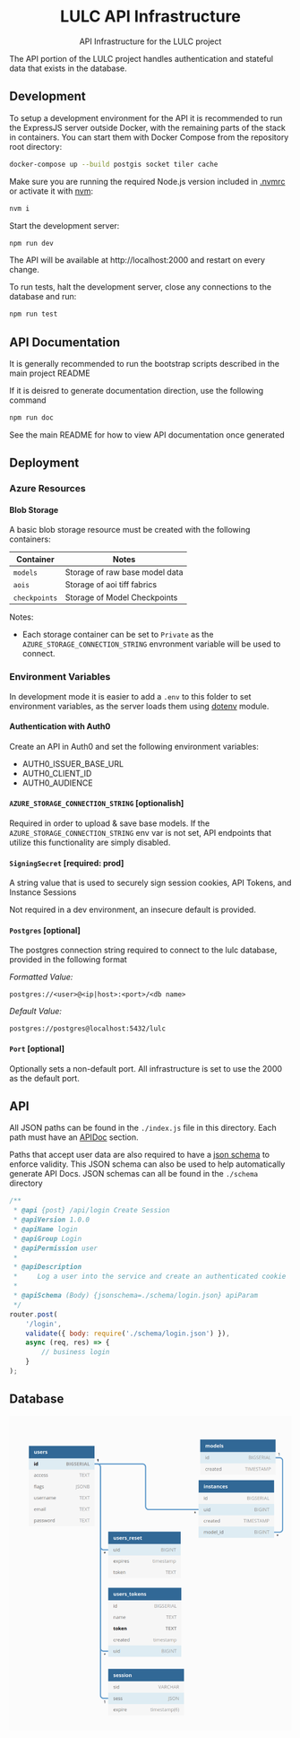 <h1 align=center>LULC API Infrastructure</h1>

<p align=center>API Infrastructure for the LULC project</p>

The API portion of the LULC project handles authentication and stateful data
that exists in the database.

## Development

To setup a development environment for the API it is recommended to run the ExpressJS server outside Docker, with the remaining parts of the stack in containers. You can start them with Docker Compose from the repository root directory:

```sh
docker-compose up --build postgis socket tiler cache
```

Make sure you are running the required Node.js version included in [.nvmrc](.nvmrc) or activate it with [nvm](https://github.com/nvm-sh/nvm):

```sh
nvm i
```

Start the development server:

```sh
npm run dev
```

The API will be available at http://localhost:2000 and restart on every change.

To run tests, halt the development server, close any connections to the database and run:

```sh
npm run test
```

## API Documentation

It is generally recommended to run the bootstrap scripts described in the main project README

If it is deisred to generate documentation direction, use the following command

```sh
npm run doc
```

See the main README for how to view API documentation once generated

## Deployment

### Azure Resources

#### Blob Storage

A basic blob storage resource must be created with the following containers:

| Container     | Notes                             |
| ------------- | --------------------------------- |
| `models`      | Storage of raw base model data    |
| `aois`        | Storage of aoi tiff fabrics       |
| `checkpoints` | Storage of Model Checkpoints      |

Notes:

- Each storage container can be set to `Private` as the `AZURE_STORAGE_CONNECTION_STRING` envronment
variable will be used to connect.

### Environment Variables

In development mode it is easier to add a `.env` to this folder to set environment variables, as the server loads them using [dotenv](https://www.npmjs.com/package/dotenv) module.

#### Authentication with Auth0

Create an API in Auth0 and set the following environment variables:

- AUTH0_ISSUER_BASE_URL
- AUTH0_CLIENT_ID
- AUTH0_AUDIENCE

#### `AZURE_STORAGE_CONNECTION_STRING` [optionalish]

Required in order to upload & save base models. If the `AZURE_STORAGE_CONNECTION_STRING` env var
is not set, API endpoints that utilize this functionality are simply disabled.

#### `SigningSecret` [required: prod]

A string value that is used to securely sign session cookies, API Tokens, and Instance Sessions

Not required in a dev environment, an insecure default is provided.

#### `Postgres` [optional]

The postgres connection string required to connect to the lulc database, provided in the following format

_Formatted Value:_
```
postgres://<user>@<ip|host>:<port>/<db name>
```

_Default Value:_
```
postgres://postgres@localhost:5432/lulc
```

#### `Port` [optional]

Optionally sets a non-default port. All infrastructure is set to use the 2000 as the default port.

## API

All JSON paths can be found in the `./index.js` file in this directory. Each
path must have an [APIDoc](https://apidocjs.com/) section.

Paths that accept user data are also required to have a [json schema](https://json-schema.org/)
to enforce validity. This JSON schema can also be used to help automatically
generate API Docs. JSON schemas can all be found in the `./schema` directory

```js
/**
 * @api {post} /api/login Create Session
 * @apiVersion 1.0.0
 * @apiName login
 * @apiGroup Login
 * @apiPermission user
 *
 * @apiDescription
 *     Log a user into the service and create an authenticated cookie
 *
 * @apiSchema (Body) {jsonschema=./schema/login.json} apiParam
 */
router.post(
    '/login',
    validate({ body: require('./schema/login.json') }),
    async (req, res) => {
        // business login
    }
);
```

## Database

![database diagram](./doc/db.png)
